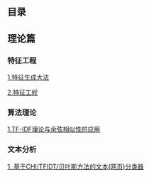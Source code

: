 ## 目录

## 理论篇

### 特征工程

[1.特征生成大法](https://github.com/yueyuanyang/knowledge/blob/master/ML/theory/part1.md)

[2.特征工程](https://github.com/yueyuanyang/knowledge/blob/master/ML/theory/part2.md)

### 算法理论

[1.TF-IDF理论与余弦相似性的应用](https://github.com/yueyuanyang/knowledge/blob/master/ML/theory/part3.md)

### 文本分析

[1. 基于CHI/TFIDT/贝叶斯方法的文本(网页)分类器](https://github.com/yueyuanyang/knowledge/blob/master/ML/textAnalysis/part1.md)

